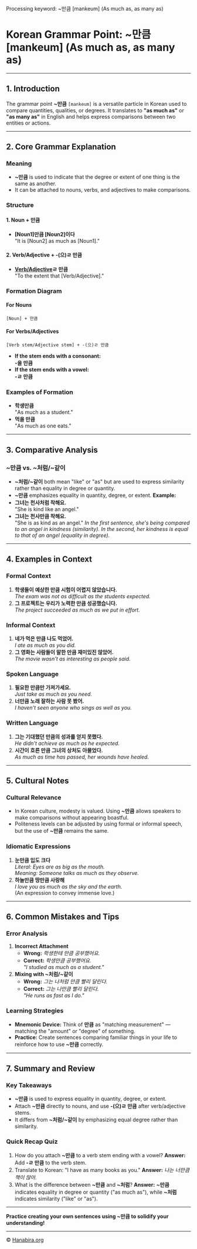 Processing keyword: ~만큼 [mankeum] (As much as, as many as)
# Korean Grammar Point: ~만큼 [mankeum] (As much as, as many as)

---
## 1. Introduction
The grammar point **~만큼** `[mankeum]` is a versatile particle in Korean used to compare quantities, qualities, or degrees. It translates to **"as much as"** or **"as many as"** in English and helps express comparisons between two entities or actions.

---
## 2. Core Grammar Explanation
### Meaning
- **~만큼** is used to indicate that the degree or extent of one thing is the same as another.
- It can be attached to nouns, verbs, and adjectives to make comparisons.
### Structure
#### 1. Noun + 만큼
- **[Noun1]만큼 [Noun2]이다**  
  "It is [Noun2] as much as [Noun1]."
#### 2. Verb/Adjective + -(으)ㄹ 만큼
- **[Verb/Adjective](으)ㄹ 만큼**  
  "To the extent that [Verb/Adjective]."
### Formation Diagram
#### For Nouns
```
[Noun] + 만큼
```
#### For Verbs/Adjectives
```
[Verb stem/Adjective stem] + -(으)ㄹ 만큼
```
- **If the stem ends with a consonant:**  
  **-을 만큼**
- **If the stem ends with a vowel:**  
  **-ㄹ 만큼**
### Examples of Formation
- **학생만큼**  
  "As much as a student."
- **먹을 만큼**  
  "As much as one eats."
---
## 3. Comparative Analysis
### ~만큼 vs. ~처럼/~같이
- **~처럼/~같이** both mean "like" or "as" but are used to express similarity rather than equality in degree or quantity.
- **~만큼** emphasizes equality in quantity, degree, or extent.
**Example:**
- **그녀는 천사처럼 착해요.**  
  "She is kind like an angel."
- **그녀는 천사만큼 착해요.**  
  "She is as kind as an angel."
*In the first sentence, she's being compared to an angel in kindness (similarity). In the second, her kindness is equal to that of an angel (equality in degree).*
---
## 4. Examples in Context
### Formal Context
1. **학생들이 예상한 만큼 시험이 어렵지 않았습니다.**  
   _The exam was not as difficult as the students expected._
2. **그 프로젝트는 우리가 노력한 만큼 성공했습니다.**  
   _The project succeeded as much as we put in effort._
### Informal Context
1. **네가 먹은 만큼 나도 먹었어.**  
   _I ate as much as you did._
2. **그 영화는 사람들이 말한 만큼 재미있진 않았어.**  
   _The movie wasn't as interesting as people said._
### Spoken Language
1. **필요한 만큼만 가져가세요.**  
   _Just take as much as you need._
2. **너만큼 노래 잘하는 사람 못 봤어.**  
   _I haven't seen anyone who sings as well as you._
### Written Language
1. **그는 기대했던 만큼의 성과를 얻지 못했다.**  
   _He didn't achieve as much as he expected._
2. **시간이 흐른 만큼 그녀의 상처도 아물었다.**  
   _As much as time has passed, her wounds have healed._
---
## 5. Cultural Notes
### Cultural Relevance
- In Korean culture, modesty is valued. Using **~만큼** allows speakers to make comparisons without appearing boastful.
- Politeness levels can be adjusted by using formal or informal speech, but the use of **~만큼** remains the same.
### Idiomatic Expressions
1. **눈만큼 입도 크다**  
   _Literal: Eyes are as big as the mouth._  
   _Meaning: Someone talks as much as they observe._
2. **하늘만큼 땅만큼 사랑해**  
   _I love you as much as the sky and the earth._  
   (An expression to convey immense love.)
---
## 6. Common Mistakes and Tips
### Error Analysis
1. **Incorrect Attachment**
   - **Wrong:** *학생한테 만큼 공부했어요.*  
   - **Correct:** *학생만큼 공부했어요.*  
   _"I studied as much as a student."_
2. **Mixing with ~처럼/~같이**
   - **Wrong:** *그는 나처럼 만큼 빨리 달린다.*  
   - **Correct:** *그는 나만큼 빨리 달린다.*  
   _"He runs as fast as I do."_
### Learning Strategies
- **Mnemonic Device:** Think of **만큼** as "matching measurement" — matching the "amount" or "degree" of something.
- **Practice:** Create sentences comparing familiar things in your life to reinforce how to use **~만큼** correctly.
---
## 7. Summary and Review
### Key Takeaways
- **~만큼** is used to express equality in quantity, degree, or extent.
- Attach **~만큼** directly to nouns, and use **-(으)ㄹ 만큼** after verb/adjective stems.
- It differs from **~처럼/~같이** by emphasizing equal degree rather than similarity.
### Quick Recap Quiz
1. How do you attach **~만큼** to a verb stem ending with a vowel?
   **Answer:** Add **-ㄹ 만큼** to the verb stem.
2. Translate to Korean: "I have as many books as you."
   **Answer:** *나는 너만큼 책이 많아.*
3. What is the difference between **~만큼** and **~처럼**?
   **Answer:** **~만큼** indicates equality in degree or quantity ("as much as"), while **~처럼** indicates similarity ("like" or "as").
---
**Practice creating your own sentences using ~만큼 to solidify your understanding!**

---
© [Hanabira.org](https://hanabira.org)
